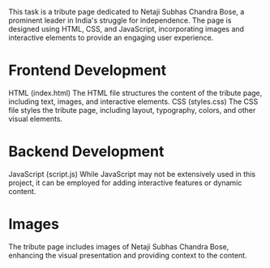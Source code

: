 This task is a tribute page dedicated to Netaji Subhas Chandra Bose, a prominent leader in India's struggle for independence. The page is designed using HTML, CSS, and JavaScript, incorporating images and interactive elements to provide an engaging user experience.

# Frontend Development
HTML (index.html)
The HTML file structures the content of the tribute page, including text, images, and interactive elements.
CSS (styles.css)
The CSS file styles the tribute page, including layout, typography, colors, and other visual elements.

# Backend Development
JavaScript (script.js)
While JavaScript may not be extensively used in this project, it can be employed for adding interactive features or dynamic content.

# Images
The tribute page includes images of Netaji Subhas Chandra Bose, enhancing the visual presentation and providing context to the content.
